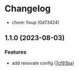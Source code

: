 # Changelog

- chore: fixup (0d73424)

## 1.1.0 (2023-08-03)

### Features

- add renovate config ([7cf93ba](https://github.com/taiga-family/renovate-config/commit/7cf93ba7d741da0e3ea8745ab6b64cf2e7d9b3d1))
